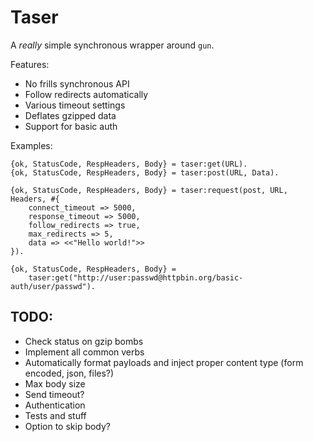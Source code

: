# Taser

A *really* simple synchronous wrapper around `gun`.

Features:

- No frills synchronous API
- Follow redirects automatically
- Various timeout settings
- Deflates gzipped data
- Support for basic auth

Examples:

    {ok, StatusCode, RespHeaders, Body} = taser:get(URL).
    {ok, StatusCode, RespHeaders, Body} = taser:post(URL, Data).

    {ok, StatusCode, RespHeaders, Body} = taser:request(post, URL, Headers, #{
        connect_timeout => 5000,
        response_timeout => 5000,
        follow_redirects => true,
        max_redirects => 5,
        data => <<"Hello world!">>
    }).

    {ok, StatusCode, RespHeaders, Body} =
        taser:get("http://user:passwd@httpbin.org/basic-auth/user/passwd").

## TODO:

- Check status on gzip bombs
- Implement all common verbs
- Automatically format payloads and inject proper content type (form encoded,
  json, files?)
- Max body size
- Send timeout?
- Authentication
- Tests and stuff
- Option to skip body?
